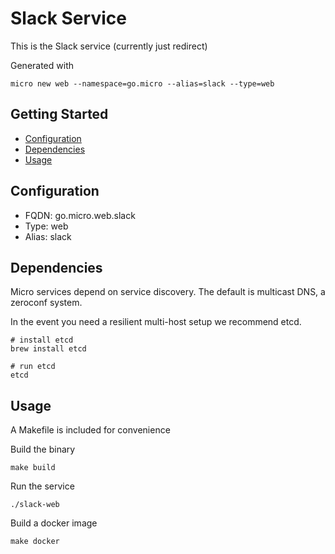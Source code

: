 # Slack Service

This is the Slack service (currently just redirect)

Generated with

```
micro new web --namespace=go.micro --alias=slack --type=web
```

## Getting Started

- [Configuration](#configuration)
- [Dependencies](#dependencies)
- [Usage](#usage)

## Configuration

- FQDN: go.micro.web.slack
- Type: web
- Alias: slack

## Dependencies

Micro services depend on service discovery. The default is multicast DNS, a zeroconf system.

In the event you need a resilient multi-host setup we recommend etcd.

```
# install etcd
brew install etcd

# run etcd
etcd
```

## Usage

A Makefile is included for convenience

Build the binary

```
make build
```

Run the service
```
./slack-web
```

Build a docker image
```
make docker
```
